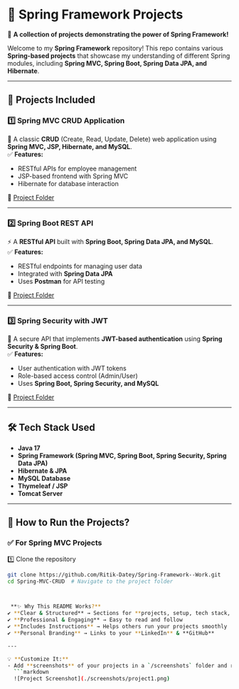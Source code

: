# 🌿 Spring Framework Projects  
🚀 **A collection of projects demonstrating the power of Spring Framework!**  

Welcome to my **Spring Framework** repository! This repo contains various **Spring-based projects** that showcase my understanding of different Spring modules, including **Spring MVC, Spring Boot, Spring Data JPA, and Hibernate**.  

---

## 📌 **Projects Included**  

### 1️⃣ **Spring MVC CRUD Application**  
🔹 A classic **CRUD** (Create, Read, Update, Delete) web application using **Spring MVC, JSP, Hibernate, and MySQL**.  
✅ **Features:**  
- RESTful APIs for employee management  
- JSP-based frontend with Spring MVC  
- Hibernate for database interaction  

🔗 [Project Folder](./Spring-MVC-CRUD)  

---

### 2️⃣ **Spring Boot REST API**  
⚡ A **RESTful API** built with **Spring Boot, Spring Data JPA, and MySQL**.  
✅ **Features:**  
- RESTful endpoints for managing user data  
- Integrated with **Spring Data JPA**  
- Uses **Postman** for API testing  

🔗 [Project Folder](./Spring-Boot-REST-API)  

---

### 3️⃣ **Spring Security with JWT**  
🔐 A secure API that implements **JWT-based authentication** using **Spring Security & Spring Boot**.  
✅ **Features:**  
- User authentication with JWT tokens  
- Role-based access control (Admin/User)  
- Uses **Spring Boot, Spring Security, and MySQL**  

🔗 [Project Folder](./Spring-Security-JWT)  

---

## 🛠 **Tech Stack Used**  
- **Java 17**  
- **Spring Framework (Spring MVC, Spring Boot, Spring Security, Spring Data JPA)**  
- **Hibernate & JPA**  
- **MySQL Database**  
- **Thymeleaf / JSP**  
- **Tomcat Server**  

---

## 🚀 **How to Run the Projects?**  
### ✅ **For Spring MVC Projects**  
1️⃣ Clone the repository  
```bash
git clone https://github.com/Ritik-Datey/Spring-Framework--Work.git
cd Spring-MVC-CRUD  # Navigate to the project folder



 **✨ Why This README Works?**
✔ **Clear & Structured** → Sections for **projects, setup, tech stack, and author info**  
✔ **Professional & Engaging** → Easy to read and follow  
✔ **Includes Instructions** → Helps others run your projects smoothly  
✔ **Personal Branding** → Links to your **LinkedIn** & **GitHub**  

---

💡 **Customize It:**  
- Add **screenshots** of your projects in a `/screenshots` folder and reference them in the README using:  
  ```markdown
  ![Project Screenshot](./screenshots/project1.png)

